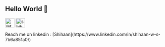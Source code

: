 ## Hello World  👋  

<!--
**theneoterik/theneoterik** is a ✨ _special_ ✨ repository because its `README.md` (this file) appears on your GitHub profile.


                
-->


 
<p align="center">

<a href="https://twitter.com/the_neoterik" target="blank"><img align="center" src="https://cdn.jsdelivr.net/gh/devicons/devicon@v2.8.1/devicon.min.css" alt="@theneoterik" height="30" width="30" /></a>
<a href="https://www.linkedin.com/in/shihaan-w-s-7b6a851a0/" target="blank"><img align="center" src="https://cdn.jsdelivr.net/npm/simple-icons@3.0.1/icons/linkedin.svg" alt="shihaanws" height="30" width="30" /></a>
</p>
Reach me on linkedin : [Shihaan](https://www.linkedin.com/in/shihaan-w-s-7b6a851a0/)

